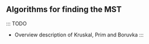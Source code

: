 
## Algorithms for finding the MST

::: TODO
- Overview description of Kruskal, Prim and Boruvka
:::

